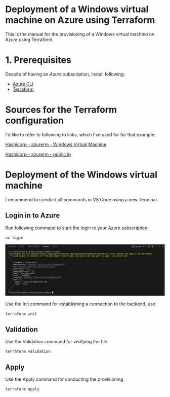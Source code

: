 # Deployment of a Windows virtual machine on Azure using Terraform

This is the manual for the provisioning of a Windows virtual machine on Azure using Terraform.

# 1. Prerequisites

Despite of having an *Azure* subscription, install following:

 - [Azure CLI](https://learn.microsoft.com/en-us/cli/azure/install-azure-cli)
 - [Terraform](https://developer.hashicorp.com/terraform/downloads)

# Sources for the Terraform configuration

I'd like to refer to following to links, which I've used for for that example:

[Hashicorp - azurerm - Windows Virtual Machine](https://registry.terraform.io/providers/hashicorp/azurerm/latest/docs/resources/windows_virtual_machine)

[Hashicorp - azurerm - public ip](https://registry.terraform.io/providers/hashicorp/azurerm/2.55.0/docs/resources/public_ip)

# Deployment of the Windows virtual machine

I recommend to conduct all commands in VS Code using a new Terminal.

## Login in to Azure

Run following command to start the login to your *Azure* subscription:

```
az login
```

![alt text](pictures/00_vs_code_az_login.png)

Use the Init command for establishing a connection to the backend, use:

```
terraform init
```

## Validation

Use the Validation command for verifying the file

```
terraform validation
```

## Apply

Use the Apply command for conducting the provisioning

```
terraform apply
```
